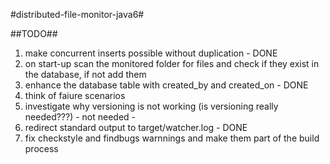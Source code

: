 #distributed-file-monitor-java6#

##TODO##
1. make concurrent inserts possible without duplication - DONE
2. on start-up scan the monitored folder for files and check if they exist in the database, if not add them
3. enhance the database table with created\_by and created\_on - DONE
3. think of faiure scenarios
4. investigate why versioning is not working (is versioning really needed???) - not needed -
5. redirect standard output to target/watcher.log - DONE
6. fix checkstyle and findbugs warnnings and make them part of the build process
